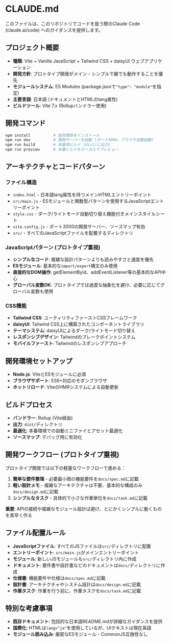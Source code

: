 # CLAUDE.md

このファイルは、このリポジトリでコードを扱う際のClaude Code (claude.ai/code) へのガイダンスを提供します。

## プロジェクト概要
- **種類**: Vite + Vanilla JavaScript + Tailwind CSS + daisyUI ウェブアプリケーション
- **開発方針**: プロトタイプ開発がメイン - シンプルで雑でも動作することを優先
- **モジュールシステム**: ES Modules (package.jsonで`"type": "module"`を指定)
- **主要言語**: 日本語 (ドキュメントとHTMLのlang属性)
- **ビルドツール**: Vite 7.x (Rollupバンドラー使用)

## 開発コマンド
```bash
npm install          # 依存関係をインストール
npm run dev          # 開発サーバーを起動 (ポート3000、ブラウザ自動起動)
npm run build        # 本番用ビルド (dist/に出力)
npm run preview      # 本番ビルドをローカルでプレビュー
```

## アーキテクチャとコードパターン

### ファイル構造
- `index.html` - 日本語lang属性を持つメインHTMLエントリーポイント
- `src/main.js` - ESモジュールと関数型パターンを使用するJavaScriptエントリーポイント
- `style.css` - ダーク/ライトモード自動切り替え機能付きメインスタイルシート
- `vite.config.js` - ポート3000の開発サーバー、ソースマップ有効
- `src/` - すべてのJavaScriptファイルを配置するディレクトリ

### JavaScriptパターン (プロトタイプ重視)
- **シンプルなコード**: 複雑な設計パターンよりも読みやすさと速度を優先
- **ESモジュール**: 基本的な`import/export`構文のみ使用
- **直接的なDOM操作**: getElementById、addEventListener等の基本的なAPI中心
- **グローバル変数OK**: プロトタイプでは過度な抽象化を避け、必要に応じてグローバル変数も使用

### CSS機能
- **Tailwind CSS**: ユーティリティファーストCSSフレームワーク
- **daisyUI**: Tailwind CSS上に構築されたコンポーネントライブラリ
- **テーマシステム**: daisyUIによるダーク/ライトモード切り替え
- **レスポンシブデザイン**: Tailwindのブレークポイントシステム
- **モバイルファースト**: Tailwindのレスポンシブアプローチ

## 開発環境セットアップ
- **Node.js**: ViteとESモジュールに必須
- **ブラウザサポート**: ES6+対応のモダンブラウザ
- **ホットリロード**: ViteのHMRシステムによる自動更新

## ビルドプロセス
- **バンドラー**: Rollup (Vite経由)
- **出力**: `dist/`ディレクトリ
- **最適化**: 本番環境での自動ミニファイとアセット最適化
- **ソースマップ**: デバッグ用に有効化

## 開発ワークフロー (プロトタイプ重視)
プロトタイプ開発では以下の軽量なワークフローで進める：
1. **簡単な要件整理** - 必要最小限の機能要件を`docs/spec.md`に記載
2. **軽い設計メモ** - 複雑なアーキテクチャは不要、基本的な構成のみ`docs/design.md`に記載
3. **シンプルなタスク** - 具体的で小さな作業単位を`docs/task.md`に記載

**重要**: APIの接続や複雑なモジュール設計は避け、とにかくシンプルに動くものを素早く作る

## ファイル配置ルール
- **JavaScriptファイル**: すべてのJSファイルは`src/`ディレクトリに配置
- **エントリーポイント**: `src/main.js`がメインエントリーポイント
- **モジュール**: 新しいJSモジュールも`src/`ディレクトリ内に作成
- **ドキュメント**: 要件書や設計書などのドキュメントは`docs/`ディレクトリに作成
- **仕様書**: 機能要件や仕様は`docs/spec.md`に記載
- **設計書**: アーキテクチャやシステム設計は`docs/design.md`に記載
- **作業タスク**: 作業を行う前に、作業タスクを`docs/task.md`に記載

## 特別な考慮事項
- **既存ドキュメント**: 包括的な日本語README.mdが詳細なガイダンスを提供
- **国際化**: HTMLは`lang="ja"`を使用しているが、UIテキストは現在英語
- **モジュール読み込み**: 厳密なESモジュール - CommonJS互換性なし